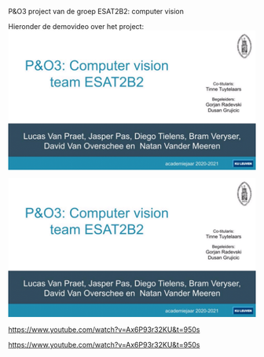 P&O3 project van de groep ESAT2B2: computer vision

Hieronder de demovideo over het project:
<kbd href="https://bit.ly/381Iogo" target="_blank">
  <img src="https://github.com/david1234vo/ESAT2B2_computer_vision/blob/main/Demovideos/demovideo_thumbnail.png" href="https://bit.ly/381Iogo" target="_blank">
</kbd>

[![Everything Is AWESOME](https://github.com/david1234vo/ESAT2B2_computer_vision/blob/main/Demovideos/demovideo_thumbnail.png)](https://www.youtube.com/watch?v=Ax6P93r32KU&t=950s "Everything Is AWESOME")

https://www.youtube.com/watch?v=Ax6P93r32KU&t=950s

https://www.youtube.com/watch?v=Ax6P93r32KU&t=950s